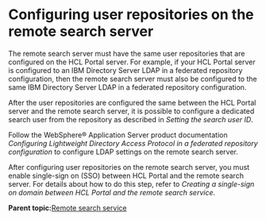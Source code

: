 # Configuring user repositories on the remote search server

The remote search server must have the same user repositories that are configured on the HCL Portal server. For example, if your HCL Portal server is configured to an IBM Directory Server LDAP in a federated repository configuration, then the remote search server must also be configured to the same IBM Directory Server LDAP in a federated repository configuration.

After the user repositories are configured the same between the HCL Portal server and the remote search server, it is possible to configure a dedicated search user from the repository as described in *Setting the search user ID*.

Follow the WebSphere® Application Server product documentation *Configuring Lightweight Directory Access Protocol in a federated repository configuration* to configure LDAP settings on the remote search server.

After configuring user repositories on the remote search server, you must enable single-sign on \(SSO\) between HCL Portal and the remote search server. For details about how to do this step, refer to *Creating a single-sign on domain between HCL Portal and the remote search service*.

**Parent topic:**[Remote search service](../admin-system/srcusgrmtsrchsrv.md)


